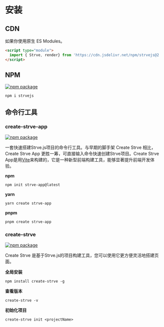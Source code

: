 # 安装

## CDN

如果你使用原生 ES Modules。

```html
<script type="module">
  import { Strve, render} from 'https://cdn.jsdelivr.net/npm/strvejs@2.3.4/dist/strve.esm.min.js';
</script>
```
## NPM
<a href="https://npmjs.com/package/strvejs"><img src="https://badgen.net/npm/v/strvejs" alt="npm package"></a>

```shell
npm i strvejs
```

## 命令行工具

### create-strve-app
<a href="https://npmjs.com/package/create-strve-app"><img src="https://badgen.net/npm/v/create-strve-app" alt="npm package"></a>

一套快速搭建Strve.js项目的命令行工具。与早期的脚手架 Create Strve 相比，Create Strve App 更胜一筹，可直接输入命令快速创建Strve项目。Create Strve App是用[Vite](https://vitejs.dev/)来构建的，它是一种新型前端构建工具，能够显著提升前端开发体验。

**npm**

```bash
npm init strve-app@latest
```

**yarn**

```bash
yarn create strve-app
```

**pnpm**

```bash
pnpm create strve-app
```

###  create-strve

<a href="https://npmjs.com/package/create-strve"><img src="https://badgen.net/npm/v/create-strve" alt="npm package"></a>

Create Strve 是基于Strve.js的项目构建工具，您可以使用它更方便灵活地搭建页面。

**全局安装**

```shell
npm install create-strve -g
```

**查看版本**
```shell
create-strve -v
```

**初始化项目**
```shell
create-strve init <projectName>
```